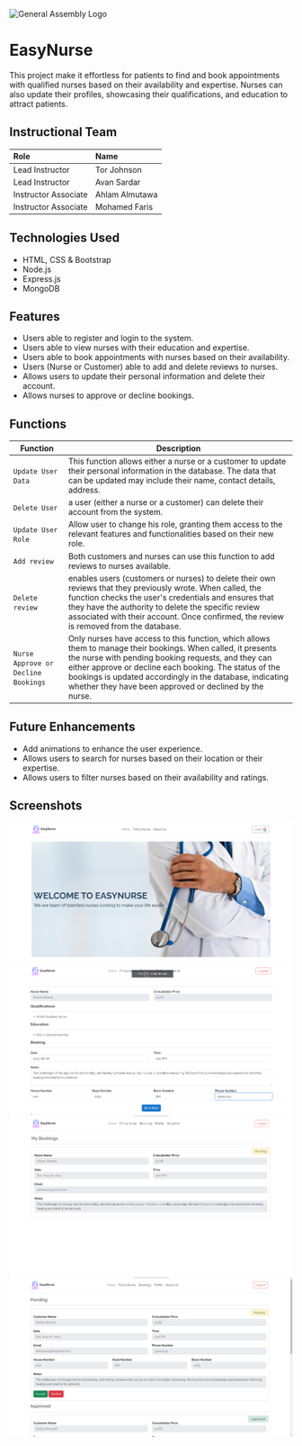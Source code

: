 ![General Assembly Logo](https://i.imgur.com/XseXU8J.png)

# EasyNurse

This project make it effortless for patients to find and book appointments with qualified nurses based on their availability and expertise. Nurses can also update their profiles, showcasing their qualifications, and education to attract patients.

## Instructional Team

|Role        | Name            |
|:--         | :--             |
|Lead Instructor | Tor Johnson |
|Lead Instructor | Avan Sardar |
|Instructor Associate | Ahlam Almutawa |
|Instructor Associate | Mohamed Faris |


## Technologies Used

- HTML, CSS & Bootstrap
- Node.js
- Express.js
- MongoDB

## Features

- Users able to register and login to the system.
- Users able to view nurses with their education and expertise.
- Users able to book appointments with nurses based on their availability.
- Users (Nurse or Customer) able to add and delete reviews to nurses.
- Allows users to update their personal information and delete their account.
- Allows nurses to approve or decline bookings.



## Functions

| Function | Description|
| ----------------------- | ---------------------------------------------------------------------------------------------------------------------------------------------------------------------------------------------------------------------------------------------------------------------------------------------------------------------------------- |
| `Update User Data` | This function allows either a nurse or a customer to update their personal information in the database. The data that can be updated may include their name, contact details, address.|
| `Delete User` | a user (either a nurse or a customer) can delete their account from the system. |
| `Update User Role` | Allow user to change his role, granting them access to the relevant features and functionalities based on their new role. |
| `Add review` | Both customers and nurses can use this function to add reviews to nurses available. |
| `Delete review` | enables users (customers or nurses) to delete their own reviews that they previously wrote. When called, the function checks the user's credentials and ensures that they have the authority to delete the specific review associated with their account. Once confirmed, the review is removed from the database.|
| `Nurse Approve or Decline Bookings`| Only nurses have access to this function, which allows them to manage their bookings. When called, it presents the nurse with pending booking requests, and they can either approve or decline each booking. The status of the bookings is updated accordingly in the database, indicating whether they have been approved or declined by the nurse. |

## Future Enhancements

- Add animations to enhance the user experience.
- Allows users to search for nurses based on their location or their expertise.
- Allows users to filter nurses based on their availability and ratings.

## Screenshots
![Screenshot 1](images/screenshot1.png)
![Screenshot 2](images/screenshot2.png)
![Screenshot 3](images/screenshot3.png)
![Screenshot 4](images/screenshot4.png)